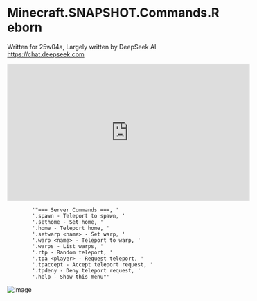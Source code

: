 # Minecraft.SNAPSHOT.Commands.Reborn

Written for 25w04a, Largely written by DeepSeek AI https://chat.deepseek.com

<iframe width="560" height="315" src="https://www.youtube.com/embed/Gj_I_N5Cw9Q?si=maEB5f7GMkSCBLxk" title="YouTube video player" frameborder="0" allow="accelerometer; autoplay; clipboard-write; encrypted-media; gyroscope; picture-in-picture; web-share" referrerpolicy="strict-origin-when-cross-origin" allowfullscreen></iframe>

            '"=== Server Commands ===, '
            '.spawn - Teleport to spawn, '
            '.sethome - Set home, '
            '.home - Teleport home, '
            '.setwarp <name> - Set warp, '
            '.warp <name> - Teleport to warp, '
            '.warps - List warps, '
            '.rtp - Random teleport, '
            '.tpa <player> - Request teleport, '
            '.tpaccept - Accept teleport request, '
            '.tpdeny - Deny teleport request, '
            '.help - Show this menu"'

![image](https://github.com/user-attachments/assets/d25d8303-239e-4a6c-94a5-26d20342fe65)
